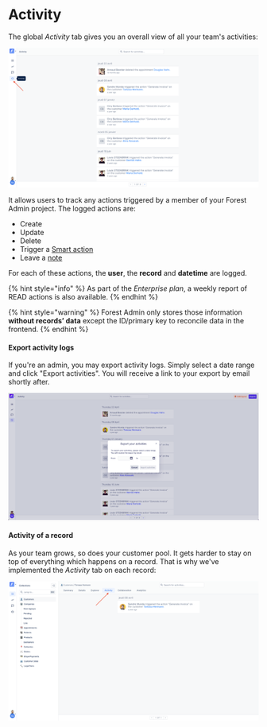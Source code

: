 # Activity

The global _Activity_ tab gives you an overall view of all your team's activities:

![](<../.gitbook/assets/image (190).png>)

It allows users to track any actions triggered by a member of your Forest Admin project. The logged actions are:

* Create
* Update
* Delete
* Trigger a [Smart action](../collections/actions/create-and-manage-smart-actions.md#what-is-a-smart-action)
* Leave a [note](collaboration/communicate-with-notes.md)

For each of these actions, the **user**, the **record** and **datetime** are logged.

{% hint style="info" %}
As part of the _Enterprise plan_, a weekly report of READ actions is also available.
{% endhint %}

{% hint style="warning" %}
Forest Admin only stores those information **without records’ data** except the ID/primary key to reconcile data in the frontend.
{% endhint %}

#### Export activity logs

If you're an admin, you may export activity logs. Simply select a date range and click "Export activities". You will receive a link to your export by email shortly after.

![](<../.gitbook/assets/image (529).png>)

#### Activity of a record

As your team grows, so does your customer pool. It gets harder to stay on top of everything which happens on a record. That is why we've implemented the _Activity_ tab on each record:

![](<../.gitbook/assets/image (634).png>)
